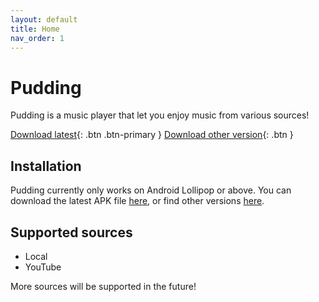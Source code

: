 ```yaml
---
layout: default
title: Home
nav_order: 1
---
```


# Pudding

Pudding is a music player that let you enjoy music from various sources!

[Download latest][get-latest-apk]{: .btn .btn-primary } [Download other version][get-old-apk]{: .btn }

## Installation

Pudding currently only works on Android Lollipop or above.  You can download the latest APK file [here][get-latest-apk], or find other versions [here][get-old-apk].

## Supported sources

 + Local
 + YouTube

More sources will be supported in the future!

[get-latest-apk]: javascript:getLatestApk();

[get-old-apk]: javascript:getOldApk();

<script>
 function getLatestApk(){fetch("https://api.github.com/repos/BorisChen396/PuddingPlayer/releases/latest").then(res=>{if(res.ok)res.json().then(json=>{window.location.href=json.assets[json.assets.length-1].browser_download_url})})};
 function getOldApk(){if(confirm("Old versions may be unusable because of bugs or other problems.\nContinue?"))window.location.href="https://github.com/BorisChen396/PuddingPlayer/releases"};
</script>
